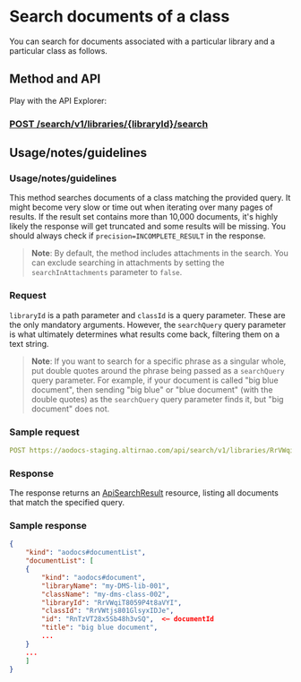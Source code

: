 # Search documents of a class

<!-- > **Note**: This is available only to library administrators. -->

You can search for documents associated with a particular library and a particular class as follows.

## Method and API

Play with the API Explorer:


### [POST /search/v1/libraries/{libraryId}/search](/docs/aodocs-staging.altirnao.com/1/routes/search/v1/libraries/%7BlibraryId%7D/search/post)

## Usage/notes/guidelines

### Usage/notes/guidelines

This method searches documents of a class matching the provided query.  It might become very slow or time out when iterating over many pages of results. If the result set contains more than 10,000 documents, it's highly likely the response will get truncated and some results will be missing. You should always check if ```precision=INCOMPLETE_RESULT``` in the response.

> **Note**: By default, the method includes attachments in the search.  You can exclude searching in attachments by setting the `searchInAttachments` parameter to `false`.


### Request

`libraryId` is a path parameter and `classId` is a query parameter. These are the only mandatory arguments. However, the `searchQuery` query parameter is what ultimately determines what results come back, filtering them on a text string.

> **Note**: If you want to search for a specific phrase as a singular whole, put double quotes around the phrase being passed as a ```searchQuery``` query parameter.  For example, if your document is called "big blue document", then sending "big blue" or "blue document" (with the double quotes) as the ```searchQuery``` query parameter finds it, but "big document" does not.


### Sample request


```yaml
POST https://aodocs-staging.altirnao.com/api/search/v1/libraries/RrVWqiT8059P4t8aVYI/search?classId=RrVWtjs801GlsyxIDJe&searchQuery=%22blue%20document%22
```

### Response

The response returns an [ApiSearchResult](/docs/aodocs-staging.altirnao.com/1/types/ApiSearchResult) resource, listing all documents that match the specified query.


### Sample response


```json
{
    "kind": "aodocs#documentList",
    "documentList": [
    {
        "kind": "aodocs#document",
        "libraryName": "my-DMS-lib-001",
        "className": "my-dms-class-002",
        "libraryId": "RrVWqiT8059P4t8aVYI",
        "classId": "RrVWtjs801GlsyxIDJe",
        "id": "RnTzVT28x5Sb48h3vSQ",  <— documentId
        "title": "big blue document",
        ...
    }
    ...
    ]
}
